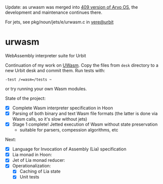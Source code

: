 Update: as urwasm was merged into [409 version of Arvo OS](https://github.com/urbit/urbit/tree/next/kelvin/409), the development and maintenance continues there.

For jets, see pkg/noun/jets/e/urwasm.c in [vere@urbit](https://github.com/urbit/vere/tree/develop)

# urwasm
WebAssembly interpreter suite for Urbit

Continuation of my work on [UWasm](https://github.com/Quodss/wasm-hackathon). Copy the files from `desk` directory to a new Urbit desk and commit them. Run tests with:
```
-test /=wasm=/tests ~
```
or try running your own Wasm modules.

State of the project:

- [X] Complete Wasm interpreter specification in Hoon
- [X] Parsing of both binary and text Wasm file formats (the latter is done via Wasm calls, so it's slow without jets)
- [X] Stage 1 complete! Jetted execution of Wasm without state preservation
  - suitable for parsers, compession algorithms, etc

Next:
- [X] Language for Invocation of Assembly (Lia) specification
- [X] Lia monad in Hoon:
- [X] Jet of Lia monad reducer:
- [X] Operationalization:
  - [X] Caching of Lia state
  - [X] Unit tests
